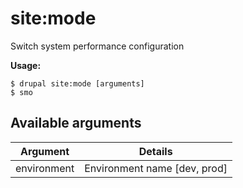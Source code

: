 # site:mode
Switch system performance configuration

**Usage:**
```
$ drupal site:mode [arguments] 
$ smo  
```

## Available arguments
Argument | Details
---------|-------------
environment | Environment name [dev, prod]
